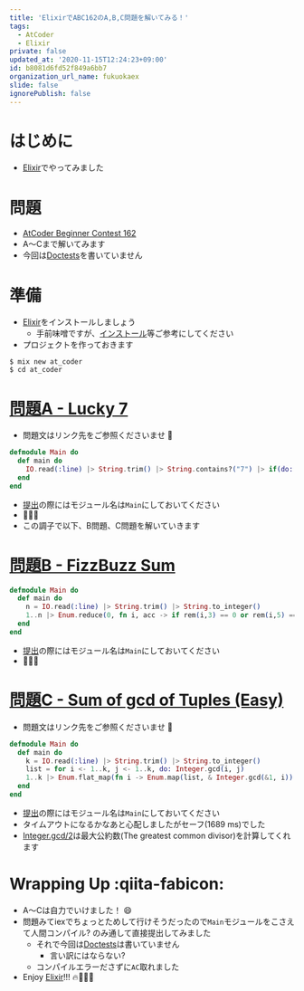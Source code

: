 ```yaml
---
title: 'ElixirでABC162のA,B,C問題を解いてみる！'
tags:
  - AtCoder
  - Elixir
private: false
updated_at: '2020-11-15T12:24:23+09:00'
id: b8081d6fd52f849a6bb7
organization_url_name: fukuokaex
slide: false
ignorePublish: false
---
```

# はじめに

- [Elixir](https://elixir-lang.org/)でやってみました


# 問題
- [AtCoder Beginner Contest 162](https://atcoder.jp/contests/abc162)
- A〜Cまで解いてみます
- 今回は[Doctests](https://elixir-lang.org/getting-started/mix-otp/docs-tests-and-with.html#doctests)を書いていません

# 準備
- [Elixir](https://elixir-lang.org/)をインストールしましょう
    - 手前味噌ですが、[インストール](https://qiita.com/torifukukaiou/items/d04d0273749c41eb50af#0-%E3%82%A4%E3%83%B3%E3%82%B9%E3%83%88%E3%83%BC%E3%83%AB)等ご参考にしてください
- プロジェクトを作っておきます

```console
$ mix new at_coder
$ cd at_coder
```

# [問題A - Lucky 7](https://atcoder.jp/contests/abc162/tasks/abc162_a)
- 問題文はリンク先をご参照くださいませ :bow:

```elixir
defmodule Main do
  def main do
    IO.read(:line) |> String.trim() |> String.contains?("7") |> if(do: "Yes", else: "No") |> IO.puts
  end
end
```

- [提出](https://atcoder.jp/contests/abc162/submissions/17687750)の際にはモジュール名は`Main`にしておいてください
- :tada::tada::tada:
- この調子で以下、B問題、C問題を解いていきます

# [問題B - FizzBuzz Sum](https://atcoder.jp/contests/abc162/tasks/abc162_b)

```elixir
defmodule Main do
  def main do
    n = IO.read(:line) |> String.trim() |> String.to_integer()
    1..n |> Enum.reduce(0, fn i, acc -> if rem(i,3) == 0 or rem(i,5) == 0, do: acc, else: acc + i end) |> IO.puts()
  end
end
```

- [提出](https://atcoder.jp/contests/abc162/submissions/17687605)の際にはモジュール名は`Main`にしておいてください
- :tada::tada::tada:


# [問題C - Sum of gcd of Tuples (Easy)](https://atcoder.jp/contests/abc162/tasks/abc162_c)
- 問題文はリンク先をご参照くださいませ :bow:


```elixir
defmodule Main do
  def main do
    k = IO.read(:line) |> String.trim() |> String.to_integer()
    list = for i <- 1..k, j <- 1..k, do: Integer.gcd(i, j)
    1..k |> Enum.flat_map(fn i -> Enum.map(list, & Integer.gcd(&1, i)) end) |> Enum.sum |> IO.puts
  end
end
```


- [提出](https://atcoder.jp/contests/abc162/submissions/17693015)の際にはモジュール名は`Main`にしておいてください
- タイムアウトになるかなあと心配しましたがセーフ(1689 ms)でした
- [Integer.gcd/2](https://hexdocs.pm/elixir/Integer.html#gcd/2)は最大公約数(The greatest common divisor)を計算してくれます


# Wrapping Up :qiita-fabicon: 
- A〜Cは自力でいけました！ :smile:
- 問題みてiexでちょっとためして行けそうだったので`Main`モジュールをこさえて人間コンパイル? のみ通して直接提出してみました
    - それで今回は[Doctests](https://elixir-lang.org/getting-started/mix-otp/docs-tests-and-with.html#doctests)は書いていません
        - 言い訳にはならない?
    - コンパイルエラーださずに`AC`取れました
- Enjoy [Elixir](https://elixir-lang.org/)!!! :fire::rocket::rocket::rocket:
